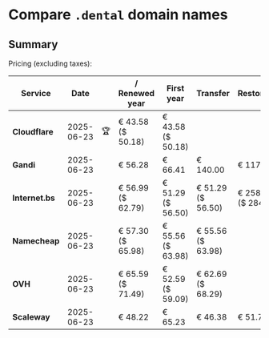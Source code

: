 # Compare `.dental` domain names

## Summary

Pricing (excluding taxes):

| Service | Date |  | / Renewed year | First year | Transfer | Restoration |
|--|--|--|--|--|--|--|
| **Cloudflare** | 2025-06-23 | 🏆 | € 43.58<br>($ 50.18) | € 43.58<br>($ 50.18) |  |  |
| **Gandi** | 2025-06-23 |  | € 56.28 | € 66.41 | € 140.00 | € 117.43 |
| **Internet.bs** | 2025-06-23 |  | € 56.99<br>($ 62.79) | € 51.29<br>($ 56.50) | € 51.29<br>($ 56.50) | € 258.69<br>($ 284.99) |
| **Namecheap** | 2025-06-23 |  | € 57.30<br>($ 65.98) | € 55.56<br>($ 63.98) | € 55.56<br>($ 63.98) |  |
| **OVH** | 2025-06-23 |  | € 65.59<br>($ 71.49) | € 52.59<br>($ 59.09) | € 62.69<br>($ 68.29) |  |
| **Scaleway** | 2025-06-23 |  | € 48.22 | € 65.23 | € 46.38 | € 51.74 |
